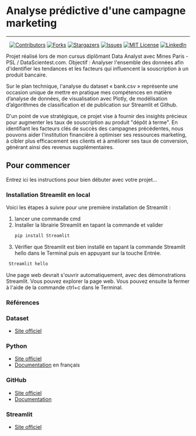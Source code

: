 # Analyse prédictive d'une campagne marketing
<!-- MARKDOWN LIENS & IMAGES -->
<!-- https://www.markdownguide.org/basic-syntax/#reference-style-links -->
[contributors-shield]: https://img.shields.io/github/contributors/thierry-laval/P22-template-pour-un-readme.svg?label=Contributeurs&style=for-the-badge&color=blue
[contributors-url]: https://github.com/thierry-laval/P22-template-pour-un-readme/graphs/contributors
[forks-shield]: https://img.shields.io/github/forks/thierry-laval/P22-template-pour-un-readme?style=for-the-badge
[forks-url]: https://github.com/thierry-laval/P22-template-pour-un-readme/network/members
[stars-shield]: https://img.shields.io/github/stars/thierry-laval/P22-template-pour-un-readme?style=for-the-badge
[stars-url]: https://github.com/thierry-laval/P22-template-pour-un-readme/stargazers
[issues-shield]: https://img.shields.io/github/issues/thierry-laval/P22-template-pour-un-readme?color=yellow&style=for-the-badge
[issues-url]: https://github.com/thierry-laval/P22-template-pour-un-readme/issues
[license-shield]: https://img.shields.io/badge/LICENCE-MIT-green?color=green&style=for-the-badge
[license-url]: https://github.com/thierry-laval/P22-template-pour-un-readme/blob/main/LICENSE
[linkedin-shield]: https://img.shields.io/badge/-LinkedIn-black.svg?style=for-the-badge&logo=linkedin&colorB=blue
[linkedin-url]: https://www.linkedin.com/in/thierry-laval
[product-screenshot]: images/screenshot.png

***
<div align="center">

[![Contributors][contributors-shield]][contributors-url]
[![Forks][forks-shield]][forks-url]
[![Stargazers][stars-shield]][stars-url]
[![Issues][issues-shield]][issues-url]
[![MIT License][license-shield]][license-url]
[![LinkedIn][linkedin-shield]][linkedin-url]

</div>

Projet réalisé lors de mon cursus diplômant Data Analyst avec Mines Paris - PSL / DataScientest.com. Objectif : Analyser l'ensemble des données afin d'identifier les tendances et les facteurs qui influencent la souscription à un produit bancaire. 

Sur le plan technique, l'analyse du dataset « bank.csv » représente une occasion unique de mettre en pratique mes compétences en matière d’analyse de données, de visualisation avec Plotly, de modélisation d’algorithmes de classification et de publication sur Streamlit et Github.

D'un point de vue stratégique, ce projet vise à fournir des insights précieux pour augmenter les taux de souscription au produit "dépôt à terme". En identifiant les facteurs clés de succès des campagnes précédentes, nous pouvons aider l'institution financière à optimiser ses ressources marketing, à cibler plus efficacement ses clients et à améliorer ses taux de conversion, générant ainsi des revenus supplémentaires.

## Pour commencer

Entrez ici les instructions pour bien débuter avec votre projet...

### Installation Streamlit en local
Voici les étapes à suivre pour une première installation de Streamlit :
1. lancer une commande cmd
2. Installer la librairie Streamlit en tapant la commande et valider
   ```sh
   pip install Streamlit
   ```
3. Vérifier que Streamlit est bien installé en tapant la commande Streamlit hello dans le Terminal puis en appuyant sur la touche Entrée.

  ```sh
   Streamlit hello
   ```
Une page web devrait s'ouvrir automatiquement, avec des démonstrations Streamlit. Vous pouvez explorer la page web. Vous pouvez ensuite la fermer à l'aide de la commande ctrl+c dans le Terminal.

### Références
### Dataset
* [Site officiel](https://www.kaggle.com/datasets/janiobachmann/bank-marketing-dataset)

### Python
* [Site officiel](https://www.python.org/)
* [Documentation](https://docs.python.org/fr/3/) en français

### GitHub
* [Site officiel](https://github.com/)
* [Documentation](https://docs.github.com/en)

### Streamlit
* [Site officiel](https://streamlit.io/)
